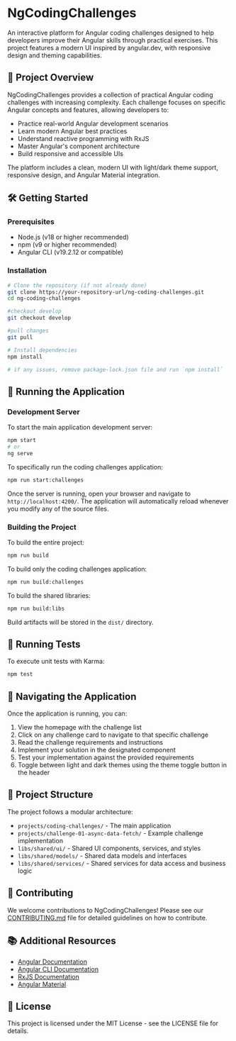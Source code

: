# NgCodingChallenges

An interactive platform for Angular coding challenges designed to help developers improve their Angular skills through practical exercises. This project features a modern UI inspired by angular.dev, with responsive design and theming capabilities.

## 🚀 Project Overview

NgCodingChallenges provides a collection of practical Angular coding challenges with increasing complexity. Each challenge focuses on specific Angular concepts and features, allowing developers to:

- Practice real-world Angular development scenarios
- Learn modern Angular best practices
- Understand reactive programming with RxJS
- Master Angular's component architecture
- Build responsive and accessible UIs

The platform includes a clean, modern UI with light/dark theme support, responsive design, and Angular Material integration.

## 🛠️ Getting Started

### Prerequisites

- Node.js (v18 or higher recommended)
- npm (v9 or higher recommended)
- Angular CLI (v19.2.12 or compatible)

### Installation

```bash
# Clone the repository (if not already done)
git clone https://your-repository-url/ng-coding-challenges.git
cd ng-coding-challenges

#checkout develop
git checkout develop

#pull changes
git pull

# Install dependencies
npm install

# if any issues, remove package-lock.json file and run `npm install`
```

## 🚀 Running the Application

### Development Server

To start the main application development server:

```bash
npm start
# or
ng serve
```

To specifically run the coding challenges application:

```bash
npm run start:challenges
```

Once the server is running, open your browser and navigate to `http://localhost:4200/`. The application will automatically reload whenever you modify any of the source files.

### Building the Project

To build the entire project:

```bash
npm run build
```

To build only the coding challenges application:

```bash
npm run build:challenges
```

To build the shared libraries:

```bash
npm run build:libs
```

Build artifacts will be stored in the `dist/` directory.

## 🧪 Running Tests

To execute unit tests with Karma:

```bash
npm test
```

## 🧭 Navigating the Application

Once the application is running, you can:

1. View the homepage with the challenge list
2. Click on any challenge card to navigate to that specific challenge
3. Read the challenge requirements and instructions
4. Implement your solution in the designated component
5. Test your implementation against the provided requirements
6. Toggle between light and dark themes using the theme toggle button in the header

## 📂 Project Structure

The project follows a modular architecture:

- `projects/coding-challenges/` - The main application
- `projects/challenge-01-async-data-fetch/` - Example challenge implementation
- `libs/shared/ui/` - Shared UI components, services, and styles
- `libs/shared/models/` - Shared data models and interfaces
- `libs/shared/services/` - Shared services for data access and business logic

## 🤝 Contributing

We welcome contributions to NgCodingChallenges! Please see our [CONTRIBUTING.md](CONTRIBUTING.md) file for detailed guidelines on how to contribute.

## 📚 Additional Resources

- [Angular Documentation](https://angular.dev/)
- [Angular CLI Documentation](https://angular.dev/tools/cli)
- [RxJS Documentation](https://rxjs.dev/)
- [Angular Material](https://material.angular.io/)

## 📄 License

This project is licensed under the MIT License - see the LICENSE file for details.

